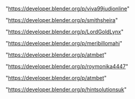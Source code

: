 "https://developer.blender.org/p/viva99judionline"

"https://developer.blender.org/p/smithsheira"

"https://developer.blender.org/p/LordGoldLynx"

"https://developer.blender.org/p/meribillomahi"

"https://developer.blender.org/p/atmbet"

"https://developer.blender.org/p/roymonika4447"

 
"https://developer.blender.org/p/atmbet"


"https://developer.blender.org/p/hintsolutionsuk"


 
